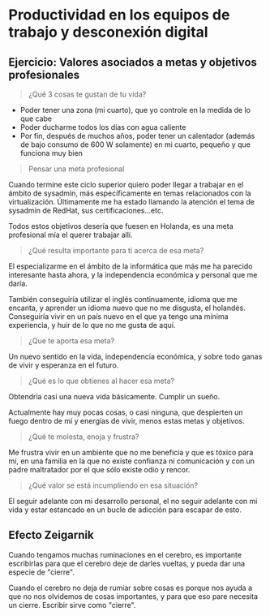 # Productividad en los equipos de trabajo y desconexión digital

## Ejercicio: Valores asociados a metas y objetivos profesionales

> ¿Qué 3 cosas te gustan de tu vida?

- Poder tener una zona (mi cuarto), que yo controle en la medida de lo que cabe
- Poder ducharme todos los días con agua caliente
- Por fin, después de muchos años, poder tener un calentador (además de bajo consumo de 600 W solamente) en mi cuarto, pequeño y que funciona muy bien

> Pensar una meta profesional

Cuando termine este ciclo superior quiero poder llegar a trabajar en el ámbito de sysadmin, más específicamente en temas relacionados con la virtualización. Últimamente me ha estado llamando la atención el tema de sysadmin de RedHat, sus certificaciones...etc.

Todos estos objetivos desería que fuesen en Holanda, es una meta profesional mía el querer trabajar allí.

> ¿Qué resulta importante para tí acerca de esa meta?

El especializarme en el ámbito de la informática que más me ha parecido interesante hasta ahora, y la independencia económica y personal que me daría.

También conseguiría utilizar el inglés continuamente, idioma que me encanta, y aprender un idioma nuevo que no me disgusta, el holandés. Conseguiría vivir en un país nuevo en el que ya tengo una mínima experiencia, y huir de lo que no me gusta de aquí.

> ¿Que te aporta esa meta?

Un nuevo sentido en la vida, independencia económica, y sobre todo ganas de vivir y esperanza en el futuro.

> ¿Qué es lo que obtienes al hacer esa meta?

Obtendría casi una nueva vida básicamente. Cumplir un sueño.

Actualmente hay muy pocas cosas, o casi ninguna, que despierten un fuego dentro de mí y energías de vivir, menos estas metas y objetivos.

> ¿Qué te molesta, enoja y frustra?

Me frustra vivir en un ambiente que no me beneficia y que es tóxico para mí, en una familia en la que no existe confianza ni comunicación y con un padre maltratador por el que sólo existe odio y rencor.

> ¿Qué valor se está incumpliendo en esa situación?

El seguir adelante con mi desarrollo personal, el no seguir adelante con mi vida y estar estancado en un bucle de adicción para escapar de esto.

## Efecto Zeigarnik

Cuando tengamos muchas ruminaciones en el cerebro, es importante escribirlas para que el cerebro deje de darles vueltas, y pueda dar una especie de "cierre".

Cuando el cerebro no deja de rumiar sobre cosas es porque nos ayuda a que no nos olvidemos de cosas importantes, y para que eso pare necesita un cierre. Escribir sirve como "cierre".
